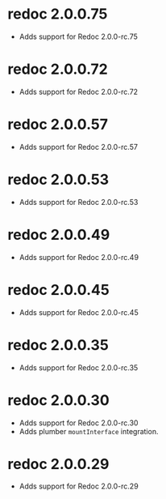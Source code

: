 # redoc 2.0.0.75

- Adds support for Redoc 2.0.0-rc.75


# redoc 2.0.0.72

- Adds support for Redoc 2.0.0-rc.72


# redoc 2.0.0.57

- Adds support for Redoc 2.0.0-rc.57


# redoc 2.0.0.53

- Adds support for Redoc 2.0.0-rc.53


# redoc 2.0.0.49

- Adds support for Redoc 2.0.0-rc.49


# redoc 2.0.0.45

- Adds support for Redoc 2.0.0-rc.45


# redoc 2.0.0.35

- Adds support for Redoc 2.0.0-rc.35


# redoc 2.0.0.30

- Adds support for Redoc 2.0.0-rc.30
- Adds plumber `mountInterface` integration.

# redoc 2.0.0.29

- Adds support for Redoc 2.0.0-rc.29
